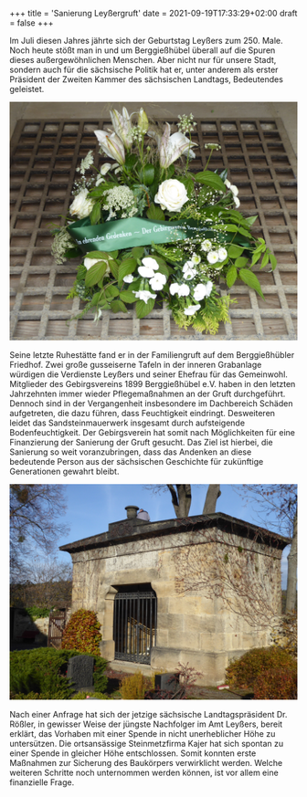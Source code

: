+++
title = 'Sanierung Leyßergruft'
date = 2021-09-19T17:33:29+02:00
draft = false
+++

Im Juli diesen Jahres jährte sich der Geburtstag Leyßers zum 250. Male.
Noch heute stößt man in und um Berggießhübel überall auf die Spuren dieses außergewöhnlichen Menschen.
Aber nicht nur für unsere Stadt, sondern auch für die sächsische Politik hat er, unter anderem als erster Präsident der Zweiten Kammer des sächsischen Landtags, Bedeutendes geleistet.

<!--more-->

![Ehrung Leyßers zu seinem 250. Geburtstag durch den Gebirgsverein](kranz-leysser.jpg)

Seine letzte Ruhestätte fand er in der Familiengruft auf dem Berggießhübler Friedhof.
Zwei große gusseiserne Tafeln in der inneren Grabanlage würdigen die Verdienste Leyßers und seiner Ehefrau für das Gemeinwohl.
Mitglieder des Gebirgsvereins 1899 Berggießhübel e.V. haben in den letzten Jahrzehnten immer wieder Pflegemaßnahmen an der Gruft durchgeführt.
Dennoch sind in der Vergangenheit insbesondere im Dachbereich Schäden aufgetreten, die dazu führen, dass Feuchtigkeit eindringt.
Desweiteren leidet das Sandsteinmauerwerk insgesamt durch aufsteigende Bodenfeuchtigkeit.
Der Gebirgsverein hat somit nach Möglichkeiten für eine Finanzierung der Sanierung der Gruft gesucht.
Das Ziel ist hierbei, die Sanierung so weit voranzubringen, dass das Andenken an diese bedeutende Person aus der sächsischen Geschichte für zukünftige Generationen gewahrt bleibt.

![Pflegemaßnahmen an der Leyßergruft](pflegemassnahmen-leyssergruft.jpg)

Nach einer Anfrage hat sich der jetzige sächsische Landtagspräsident Dr. Rößler, in gewisser Weise der jüngste Nachfolger im Amt Leyßers, bereit erklärt, das Vorhaben mit einer Spende in nicht unerheblicher Höhe zu untersützen.
Die ortsansässige Steinmetzfirma Kajer hat sich spontan zu einer Spende in gleicher Höhe entschlossen.
Somit konnten erste Maßnahmen zur Sicherung des Baukörpers verwirklicht werden.
Welche weiteren Schritte noch unternommen werden können, ist vor allem eine finanzielle Frage.
